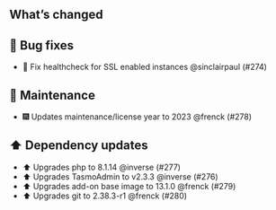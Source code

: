 ## What’s changed

## 🐛 Bug fixes

- 🔨 Fix healthcheck for SSL enabled instances @sinclairpaul (#274)

## 🧰 Maintenance

- 🎆 Updates maintenance/license year to 2023 @frenck (#278)

## ⬆️ Dependency updates

- ⬆️  Upgrades php to 8.1.14 @inverse (#277)
- ⬆️  Upgrades TasmoAdmin to v2.3.3 @inverse (#276)
- ⬆️ Upgrades add-on base image to 13.1.0 @frenck (#279)
- ⬆️ Upgrades git to 2.38.3-r1 @frenck (#280)
